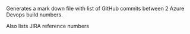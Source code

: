
Generates a mark down file with list of GitHub commits between 2 Azure Devops build numbers. 

Also lists JIRA reference numbers
